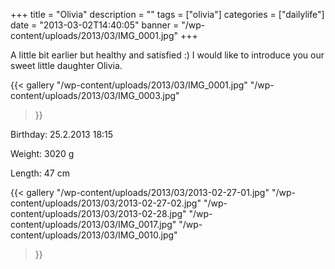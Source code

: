 +++
title = "Olivia"
description = ""
tags = ["olivia"]
categories = ["dailylife"]
date = "2013-03-02T14:40:05"
banner = "/wp-content/uploads/2013/03/IMG_0001.jpg"
+++

A little bit earlier but healthy and satisfied :) I would like to introduce you our sweet little daughter Olivia.

<a href="http://www.ajka-andrej.com/wp-content/uploads/2013/03/IMG_0003.jpg"></a>{{< gallery
    "/wp-content/uploads/2013/03/IMG_0001.jpg"
    "/wp-content/uploads/2013/03/IMG_0003.jpg"
>}}

Birthday: 25.2.2013 18:15

Weight: 3020 g

Length: 47 cm

 

{{< gallery
    "/wp-content/uploads/2013/03/2013-02-27-01.jpg"
    "/wp-content/uploads/2013/03/2013-02-27-02.jpg"
    "/wp-content/uploads/2013/03/2013-02-28.jpg"
    "/wp-content/uploads/2013/03/IMG_0017.jpg"
    "/wp-content/uploads/2013/03/IMG_0010.jpg"
>}}

